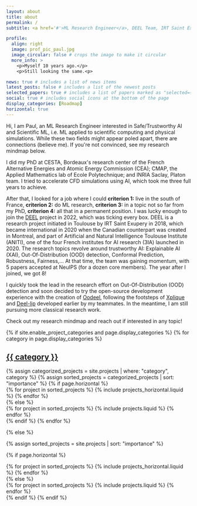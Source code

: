 ```yaml
---
layout: about
title: about
permalink: /
subtitle: <a href='#'>ML Research Engineer</a>, DEEL Team, IRT Saint Exupery, Toulouse.

profile:
  align: right
  image: prof_pic_paul.jpg 
  image_circular: false # crops the image to make it circular
  more_info: >
    <p>Myself 10 years ago.</p>
    <p>Still looking the same.<p>

news: true # includes a list of news items
latest_posts: false # includes a list of the newest posts
selected_papers: true # includes a list of papers marked as "selected={true}"
social: true # includes social icons at the bottom of the page
display_categories: [Roadmap]
horizontal: true
---
```


Hi, I am Paul, an ML Research Engineer interested in Safe/Trustworthy AI and Scientific ML, i.e. ML applied to scientific computing and physical simulations. While these two fields might appear poled apart, there are connections (believe me). If you're not convinced, see my research mindmap below.

I did my PhD at CESTA, Bordeaux's research center of the French Alternative Energies and Atomic Energy Commission (CEA); CMAP, the Applied Mathematics lab of Ecole Polytechnique; and INRIA Saclay, Platon team. I tried to accelerate CFD simulations using AI, which took me three full years to achieve.

After that, I looked for a job where I could **criterion 1:** live in the south of France, **criterion 2:** do ML research, **criterion 3:** in a topic not so far from my PhD, **criterion 4:** all that in a permanent position. I was lucky enough to join the [DEEL](https://www.deel.ai/) project in 2022, which was ticking every box. DEEL is a research project initiated in Toulouse by IRT Saint Exupery in 2018, which became international in 2020 when the Canadian counterpart was created in Montreal, and part of Artificial and Natural Intelligence Toulouse Institute (ANITI), one of the four French institutes for AI research (3IA) launched in 2020. The research topics revolve around trustworthy AI: Explainable AI (XAI), Out-Of-Distribution (OOD) detection, Conformal Prediction, Robustness, Fairness,... At that time, the team was gaining momentum, with 5 papers accepted at NeuIPS (for a dozen core members). The year after I joined, we got 8!    

I quickly took the lead in the research effort on Out-Of-Distribution (OOD) detection and soon decided to try the open-source development experience with the creation of [Oodeel](https://github.com/deel-ai/oodeel), following the footsteps of [Xplique](https://github.com/deel-ai/xplique) and [Deel-lip](https://github.com/deel-ai/deel-lip) developed earlier by my teammates. In the meantime, I am still pursuing more classical research work.

Check out my research mindmap and reach out if interested in any topic!

<!-- pages/projects.md -->
<div class="projects">
{% if site.enable_project_categories and page.display_categories %}
  <!-- Display categorized projects -->
  {% for category in page.display_categories %}
  <a id="{{ category }}" href=".#{{ category }}">
    <h2 class="category">{{ category }}</h2>
  </a>
  {% assign categorized_projects = site.projects | where: "category", category %}
  {% assign sorted_projects = categorized_projects | sort: "importance" %}
  <!-- Generate cards for each project -->
  {% if page.horizontal %}
  <div class="container">
    <div class="row row-cols-1">
    {% for project in sorted_projects %}
      {% include projects_horizontal.liquid %}
    {% endfor %}
    </div>
  </div>
  {% else %}
  <div class="grid">
    {% for project in sorted_projects %}
      {% include projects.liquid %}
    {% endfor %}
  </div>
  {% endif %}
  {% endfor %}

{% else %}

<!-- Display projects without categories -->

{% assign sorted_projects = site.projects | sort: "importance" %}

  <!-- Generate cards for each project -->

{% if page.horizontal %}

  <div class="container">
    <div class="row row-cols-1">
    {% for project in sorted_projects %}
      {% include projects_horizontal.liquid %}
    {% endfor %}
    </div>
  </div>
  {% else %}
  <div class="grid">
    {% for project in sorted_projects %}
      {% include projects.liquid %}
    {% endfor %}
  </div>
  {% endif %}
{% endif %}
</div>
